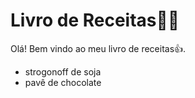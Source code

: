 # Livro de Receitas🧑‍🍳

Olá! Bem vindo ao meu livro de receitas👍.
 - strogonoff de soja
 - pavê de chocolate

